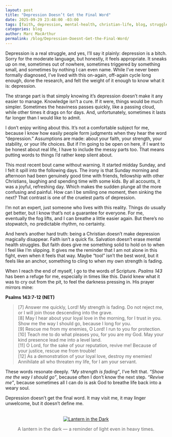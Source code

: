 ```yaml
---
layout: post
title: "Depression Doesn’t Get the Final Word"
date: 2025-09-29 23:48:00 -03:00
tags: [faith, depression, mental-health, christian-life, blog, struggles, psalms]
categories: blog
author: Marc MacArthur
permalink: /blog/Depression-Doesnt-Get-the-Final-Word/
---
```


Depression is a real struggle, and yes, I’ll say it plainly: depression is a bitch. Sorry for the moderate language, but honestly, it feels appropriate. It sneaks up on me, sometimes out of nowhere, sometimes triggered by something small, and sometimes by nothing I can even name. While I’ve never been formally diagnosed, I’ve lived with this on-again, off-again cycle long enough, done the research, and felt the weight of it enough to know what it is: depression.  

The strange part is that simply knowing it’s depression doesn’t make it any easier to manage. Knowledge isn’t a cure. If it were, things would be much simpler. Sometimes the heaviness passes quickly, like a passing cloud, while other times it drags on for days. And, unfortunately, sometimes it lasts far longer than I would like to admit.  

<!--more-->

I don’t enjoy writing about this. It’s not a comfortable subject for me, because I know how easily people form judgments when they hear the word “depression.” Assumptions are made: about your faith, your strength, your stability, or your life choices. But if I’m going to be open on here, if I want to be honest about real life, I have to include the messy parts too. That means putting words to things I’d rather keep silent about.  

This most recent bout came without warning. It started midday Sunday, and I felt it spill into the following days. The irony is that Sunday morning and afternoon had been genuinely good time with friends, fellowship with other Christians, laughing and spending time with some kids. By all accounts, it was a joyful, refreshing day. Which makes the sudden plunge all the more confusing and painful. How can I be smiling one moment, then sinking the next? That contrast is one of the cruelest parts of depression.  

I’m not an expert, just someone who lives with this reality. Things do usually get better, but I know that’s not a guarantee for everyone. For me, eventually the fog lifts, and I can breathe a little easier again. But there’s no stopwatch, no predictable rhythm, no certainty.  

And here’s another hard truth: being a Christian doesn’t make depression magically disappear. Faith isn’t a quick fix. Salvation doesn’t erase mental health struggles. But faith does give me something solid to hold on to when I feel like I’m slipping. It gives me the reminder that I am not alone in this fight, even when it feels that way. Maybe “tool” isn’t the best word, but it feels like an anchor, something to cling to when my own strength is fading.  

When I reach the end of myself, I go to the words of Scripture. *Psalms 143* has been a refuge for me, especially in times like this. David knew what it was to cry out from the pit, to feel the darkness pressing in. His prayer mirrors mine:  

**Psalms 143:7-12 (NET)**  
> [7] Answer me quickly, Lord! My strength is fading. Do not reject me, or I will join those descending into the grave.  
> [8] May I hear about your loyal love in the morning, for I trust in you. Show me the way I should go, because I long for you.  
> [9] Rescue me from my enemies, O Lord! I run to you for protection.  
> [10] Teach me to do what pleases you, for you are my God. May your kind presence lead me into a level land.  
> [11] O Lord, for the sake of your reputation, revive me! Because of your justice, rescue me from trouble!  
> [12] As a demonstration of your loyal love, destroy my enemies! Annihilate all who threaten my life, for I am your servant.  

These words resonate deeply. *“My strength is fading”*, I’ve felt that. *“Show me the way I should go”*, because often I don’t know the next step. *“Revive me”*, because sometimes all I can do is ask God to breathe life back into a weary soul.  

Depression doesn’t get the final word. It may visit me, it may linger unwelcome, but it doesn’t define me.  


<div style="text-align: center; margin-top: 2rem;">
  <a href="{{ '/assets/images/misc/Lantern_at_night.png' | relative_url }}" target="_blank">
    <img src="{{ '/assets/images/misc/Lantern_at_night.png' | relative_url }}" alt="Lantern in the Dark" style="max-width: 300px; height: auto;">
  </a>
  <p style="font-size: 0.9rem; color: #666;">A lantern in the dark — a reminder of light even in heavy times.</p>
</div>
